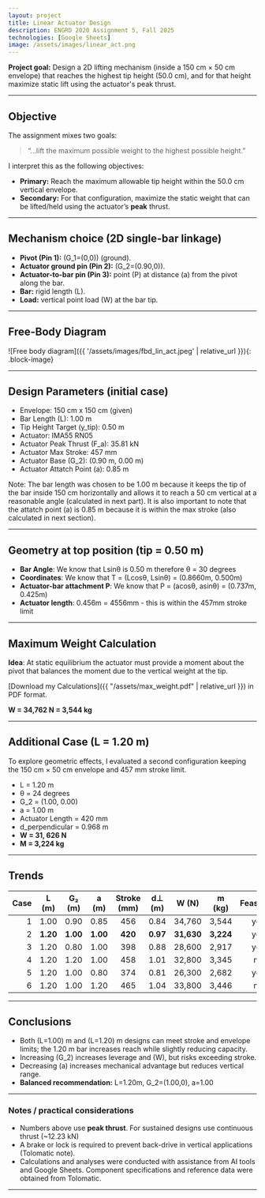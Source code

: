 ```yaml
---
layout: project
title: Linear Actuator Design
description: ENGRD 2020 Assignment 5, Fall 2025
technologies: [Google Sheets]
image: /assets/images/linear_act.png
---
```


 **Project goal:** 
 Design a 2D lifting mechanism (inside a 150 cm × 50 cm envelope) that reaches the highest tip height (50.0 cm), and for that height maximize static lift using the actuator's peak thrust.

 ---

## Objective
The assignment mixes two goals:

> “…lift the maximum possible weight to the highest possible height.”

I interpret this as the following objectives:

- **Primary:** Reach the maximum allowable tip height within the 50.0 cm vertical envelope.  
- **Secondary:** For that configuration, maximize the static weight that can be lifted/held using the actuator’s **peak** thrust.

---

## Mechanism choice (2D single-bar linkage)

- **Pivot (Pin 1):** \(G_1=(0,0)\) (ground).  
- **Actuator ground pin (Pin 2):** \(G_2=(0.90,0)\).  
- **Actuator-to-bar pin (Pin 3):** point \(P\) at distance \(a\) from the pivot along the bar.  
- **Bar:** rigid length \(L\).  
- **Load:** vertical point load \(W\) at the bar tip.

---

## Free-Body Diagram

![Free body diagram]({{ '/assets/images/fbd_lin_act.jpeg' | relative_url }}){: .block-image}

---

## Design Parameters (initial case)

- Envelope: 150 cm x 150 cm (given)
- Bar Length (L): 1.00 m
- Tip Height Target (y_tip): 0.50 m
- Actuator: IMA55 RN05
- Actuator Peak Thrust (F_a): 35.81 kN
- Actuator Max Stroke: 457 mm
- Actuator Base (G_2): (0.90 m, 0.00 m)
- Actuator Attatch Point (a): 0.85 m

Note: The bar length was chosen to be 1.00 m because it keeps the tip of the bar inside 150 cm horizontally and allows it to reach a 50 cm vertical at a reasonable angle (calculated in next part). It is also important to note that the attatch point (a) is 0.85 m because it is within the max stroke (also calculated in next section).

---

## Geometry at top position (tip = 0.50 m)

- **Bar Angle**: We know that Lsinθ is 0.50 m therefore θ = 30 degrees
- **Coordinates**: We know that T = (Lcosθ, Lsinθ) = (0.8660m, 0.500m)
- **Actuator-bar attachment P**: We know that P = (acosθ, asinθ) = (0.737m, 0.425m)
- **Actuator length**: 0.456m = 4556mm - this is within the 457mm stroke limit

---

## Maximum Weight Calculation

**Idea**: At static equilibrium the actuator must provide a moment about the pivot that balances the moment due to the vertical weight at the tip.

[Download my Calculations]({{ "/assets/max_weight.pdf" | relative_url }}) in PDF format.

**W = 34,762 N = 3,544 kg**

---

## Additional Case (L = 1.20 m)

To explore geometric effects, I evaluated a second configuration keeping the 150 cm × 50 cm envelope and 457 mm stroke limit. 

- L = 1.20 m
- θ = 24 degrees
- G_2 = (1.00, 0.00)
- a = 1.00 m
- Actuator Length = 420 mm
- d_perpendicular = 0.968 m
- **W = 31, 626 N**
- **M = 3,224 kg**

---

## Trends

| Case | L (m) | G₂ (m) | a (m) | Stroke (mm) | d⊥ (m) | W (N) | m (kg) | Feasible? |
|---:|:---:|:---:|:---:|:---:|:---:|:---:|:---:|:---:|
| 1 | 1.00 | 0.90 | 0.85 | 456 | 0.84 | 34,760 | 3,544 | yes |
| 2 | **1.20** | **1.00** | **1.00** | **420** | **0.97** | **31,630** | **3,224** | yes |
| 3 | 1.20 | 0.80 | 1.00 | 398 | 0.88 | 28,600 | 2,917 | yes |
| 4 | 1.20 | 1.20 | 1.00 | 458 | 1.01 | 32,800 | 3,345 | no |
| 5 | 1.20 | 1.00 | 0.80 | 374 | 0.81 | 26,300 | 2,682 | yes |
| 6 | 1.20 | 1.00 | 1.20 | 465 | 1.04 | 33,800 | 3,446 | no |

---

## Conclusions
- Both \(L=1.00\) m and \(L=1.20\) m designs can meet stroke and envelope limits; the 1.20 m bar increases reach while slightly reducing capacity.  
- Increasing \(G_2\) increases leverage and \(W\), but risks exceeding stroke.  
- Decreasing \(a\) increases mechanical advantage but reduces vertical range.  
- **Balanced recommendation:** L=1.20m, G_2=(1.00,0), a=1.00 

---

### Notes / practical considerations
- Numbers above use **peak thrust**. For sustained designs use continuous thrust (~12.23 kN)
- A brake or lock is required to prevent back-drive in vertical applications (Tolomatic note). 
- Calculations and analyses were conducted with assistance from AI tools and Google Sheets. Component specifications and reference data were obtained from Tolomatic. 

---